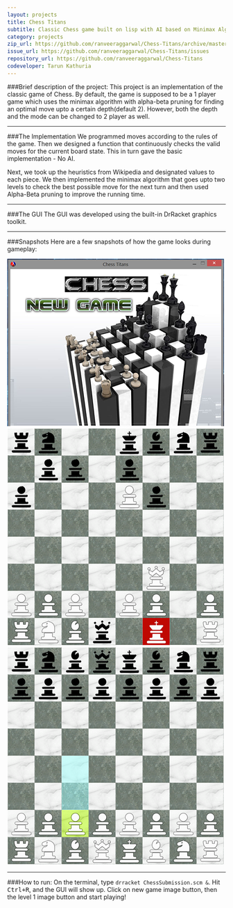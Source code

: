 ```yaml
---
layout: projects
title: Chess Titans
subtitle: Classic Chess game built on lisp with AI based on Minimax Algorithm
category: projects
zip_url: https://github.com/ranveeraggarwal/Chess-Titans/archive/master.zip
issue_url: https://github.com/ranveeraggarwal/Chess-Titans/issues
repository_url: https://github.com/ranveeraggarwal/Chess-Titans
codeveloper: Tarun Kathuria
---
```


###Brief description of the project:
This project is an implementation of the classic game of Chess. By default, the game is supposed to be a 1 player game which uses the minimax algorithm with alpha-beta pruning for finding an optimal move upto a certain depth(default 2). However, both the depth and the mode can be changed to 2 player as well.

---
###The Implementation
We programmed moves according to the rules of the game. Then we designed a function that continuously checks the valid moves for the current board state. This in turn gave the basic implementation - No AI.

Next, we took up the heuristics from Wikipedia and designated values to each piece. We then implemented the minimax algorithm that goes upto two levels to check the best possible move for the next turn and then used Alpha-Beta pruning to improve the running time.

---
###The GUI
The GUI was developed using the built-in DrRacket graphics toolkit.

---
###Snapshots
Here are a few snapshots of how the game looks during gameplay:

<img src="../images/chess-titans-2.png">
<img src="../images/chess-titans-1.png">
<img src="../images/chess-titans-3.png">

---
###How to run: 
On the terminal, type `drracket ChessSubmission.scm &`. Hit <kbd>Ctrl+R</kbd>, and the GUI will show up. Click on new game image button, then the level 1 image button and start playing!
